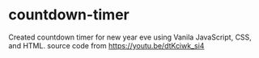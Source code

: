 # countdown-timer
Created countdown timer for new year eve using Vanila JavaScript, CSS, and HTML.
source code from https://youtu.be/dtKciwk_si4
